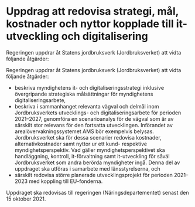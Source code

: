 # Uppdrag att redovisa strategi, mål, kostnader och nyttor kopplade till it-utveckling och digitalisering

Regeringen uppdrar åt Statens jordbruksverk (Jordbruksverket) att vidta följande åtgärder:

Regeringen uppdrar åt Statens jordbruksverk (Jordbruksverket) att vidta följande åtgärder:

* beskriva myndighetens it- och digitaliseringsstrategi inklusive övergripande strategiska målsättningar för myndighetens digitaliseringsarbete,
* beskriva i sammanhanget relevanta vägval och delmål inom
Jordbruksverkets utvecklings- och digitaliseringsarbete för perioden
2021–2027, genomföra en scenarioanalys för de vägval som är av särskilt stor relevans för den fortsatta utvecklingen. Införandet av
arealövervakningssystemet AMS bör exempelvis belysas.
Jordbruksverket ska för dessa scenarier redovisa kostnader,
alternativkostnader samt nyttor ur ett kund- respektive
myndighetsperspektiv. Vad gäller myndighetsperspektivet ska
handläggning, kontroll, it-förvaltning samt it-utveckling för såväl
Jordbruksverket som andra berörda myndigheter ingå. Denna del av uppdraget ska utföras i samarbete med länsstyrelserna, och
* särskilt redovisa större planerade utvecklingsprojekt för perioden
2021–2023 med koppling till EU-fonderna.

Uppdraget ska redovisas till regeringen (Näringsdepartementet) senast den 15 oktober 2021.
